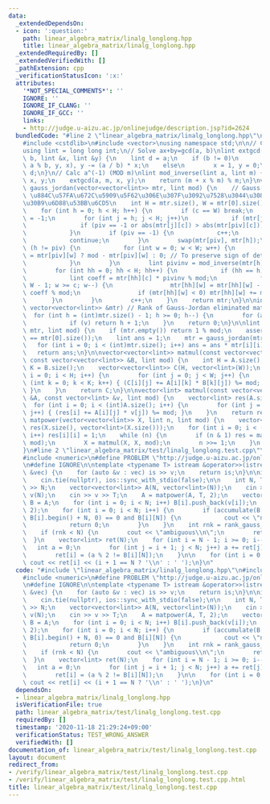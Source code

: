```yaml
---
data:
  _extendedDependsOn:
  - icon: ':question:'
    path: linear_algebra_matrix/linalg_longlong.hpp
    title: linear_algebra_matrix/linalg_longlong.hpp
  _extendedRequiredBy: []
  _extendedVerifiedWith: []
  _pathExtension: cpp
  _verificationStatusIcon: ':x:'
  attributes:
    '*NOT_SPECIAL_COMMENTS*': ''
    IGNORE: ''
    IGNORE_IF_CLANG: ''
    IGNORE_IF_GCC: ''
    links:
    - http://judge.u-aizu.ac.jp/onlinejudge/description.jsp?id=2624
  bundledCode: "#line 2 \"linear_algebra_matrix/linalg_longlong.hpp\"\n#include <cassert>\n\
    #include <cstdlib>\n#include <vector>\nusing namespace std;\n\n// CUT begin\n\
    using lint = long long int;\n// Solve ax+by=gcd(a, b)\nlint extgcd(lint a, lint\
    \ b, lint &x, lint &y) {\n    lint d = a;\n    if (b != 0)\n        d = extgcd(b,\
    \ a % b, y, x), y -= (a / b) * x;\n    else\n        x = 1, y = 0;\n    return\
    \ d;\n}\n// Calc a^(-1) (MOD m)\nlint mod_inverse(lint a, lint m) {\n    lint\
    \ x, y;\n    extgcd(a, m, x, y);\n    return (m + x % m) % m;\n}\nvector<vector<lint>>\
    \ gauss_jordan(vector<vector<lint>> mtr, lint mod) {\n    // Gauss-Jordan elimination\
    \ \u884C\u57FA\u672C\u5909\u5F62\u306E\u307F\u3092\u7528\u3044\u308B\u30AC\u30A6\
    \u30B9\u6D88\u53BB\u6CD5\n    int H = mtr.size(), W = mtr[0].size(), c = 0;\n\
    \    for (int h = 0; h < H; h++) {\n        if (c == W) break;\n        int piv\
    \ = -1;\n        for (int j = h; j < H; j++)\n            if (mtr[j][c]) {\n \
    \               if (piv == -1 or abs(mtr[j][c]) > abs(mtr[piv][c])) piv = j;\n\
    \            }\n        if (piv == -1) {\n            c++;\n            h--;\n\
    \            continue;\n        }\n        swap(mtr[piv], mtr[h]);\n        if\
    \ (h != piv) {\n            for (int w = 0; w < W; w++) {\n                mtr[piv][w]\
    \ = mtr[piv][w] ? mod - mtr[piv][w] : 0; // To preserve sign of determinant\n\
    \            }\n        }\n        lint pivinv = mod_inverse(mtr[h][c], mod);\n\
    \        for (int hh = 0; hh < H; hh++) {\n            if (hh == h) continue;\n\
    \            lint coeff = mtr[hh][c] * pivinv % mod;\n            for (int w =\
    \ W - 1; w >= c; w--) {\n                mtr[hh][w] = mtr[hh][w] - mtr[h][w] *\
    \ coeff % mod;\n                if (mtr[hh][w] < 0) mtr[hh][w] += mod;\n     \
    \       }\n        }\n        c++;\n    }\n    return mtr;\n}\n\nint rank_gauss_jordan(const\
    \ vector<vector<lint>> &mtr) // Rank of Gauss-Jordan eliminated matrix\n{\n  \
    \  for (int h = (int)mtr.size() - 1; h >= 0; h--) {\n        for (auto v : mtr[h])\n\
    \            if (v) return h + 1;\n    }\n    return 0;\n}\n\nlint mod_determinant(vector<vector<lint>>\
    \ mtr, lint mod) {\n    if (mtr.empty()) return 1 % mod;\n    assert(mtr.size()\
    \ == mtr[0].size());\n    lint ans = 1;\n    mtr = gauss_jordan(mtr, mod);\n \
    \   for (int i = 0; i < (int)mtr.size(); i++) ans = ans * mtr[i][i] % mod;\n \
    \   return ans;\n}\n\nvector<vector<lint>> matmul(const vector<vector<lint>> &A,\
    \ const vector<vector<lint>> &B, lint mod) {\n    int H = A.size(), W = B[0].size(),\
    \ K = B.size();\n    vector<vector<lint>> C(H, vector<lint>(W));\n    for (int\
    \ i = 0; i < H; i++) {\n        for (int j = 0; j < W; j++) {\n            for\
    \ (int k = 0; k < K; k++) { (C[i][j] += A[i][k] * B[k][j]) %= mod; }\n       \
    \ }\n    }\n    return C;\n}\n\nvector<lint> matmul(const vector<vector<lint>>\
    \ &A, const vector<lint> &v, lint mod) {\n    vector<lint> res(A.size());\n  \
    \  for (int i = 0; i < (int)A.size(); i++) {\n        for (int j = 0; j < (int)v.size();\
    \ j++) { (res[i] += A[i][j] * v[j]) %= mod; }\n    }\n    return res;\n}\nvector<vector<lint>>\
    \ matpower(vector<vector<lint>> X, lint n, lint mod) {\n    vector<vector<lint>>\
    \ res(X.size(), vector<lint>(X.size()));\n    for (int i = 0; i < (int)res.size();\
    \ i++) res[i][i] = 1;\n    while (n) {\n        if (n & 1) res = matmul(res, X,\
    \ mod);\n        X = matmul(X, X, mod);\n        n >>= 1;\n    }\n    return res;\n\
    }\n#line 2 \"linear_algebra_matrix/test/linalg_longlong.test.cpp\"\n#include <iostream>\n\
    #include <numeric>\n#define PROBLEM \"http://judge.u-aizu.ac.jp/onlinejudge/description.jsp?id=2624\"\
    \n#define IGNORE\n\ntemplate <typename T> istream &operator>>(istream &is, vector<T>\
    \ &vec) {\n    for (auto &v : vec) is >> v;\n    return is;\n}\n\nint main() {\n\
    \    cin.tie(nullptr), ios::sync_with_stdio(false);\n\n    int N, T;\n    cin\
    \ >> N;\n    vector<vector<lint>> A(N, vector<lint>(N));\n    cin >> A;\n    vector<lint>\
    \ v(N);\n    cin >> v >> T;\n    A = matpower(A, T, 2);\n    vector<vector<lint>>\
    \ B = A;\n    for (int i = 0; i < N; i++) B[i].push_back(v[i]);\n    B = gauss_jordan(B,\
    \ 2);\n    for (int i = 0; i < N; i++) {\n        if (accumulate(B[i].begin(),\
    \ B[i].begin() + N, 0) == 0 and B[i][N]) {\n            cout << \"none\\n\";\n\
    \            return 0;\n        }\n    }\n    int rnk = rank_gauss_jordan(B);\n\
    \    if (rnk < N) {\n        cout << \"ambiguous\\n\";\n        return 0;\n  \
    \  }\n    vector<lint> ret(N);\n    for (int i = N - 1; i >= 0; i--) {\n     \
    \   int a = 0;\n        for (int j = i + 1; j < N; j++) a += ret[j] * B[i][j];\n\
    \        ret[i] = (a % 2 != B[i][N]);\n    }\n\n    for (int i = 0; i < N; i++)\
    \ cout << ret[i] << (i + 1 == N ? '\\n' : ' ');\n}\n"
  code: "#include \"linear_algebra_matrix/linalg_longlong.hpp\"\n#include <iostream>\n\
    #include <numeric>\n#define PROBLEM \"http://judge.u-aizu.ac.jp/onlinejudge/description.jsp?id=2624\"\
    \n#define IGNORE\n\ntemplate <typename T> istream &operator>>(istream &is, vector<T>\
    \ &vec) {\n    for (auto &v : vec) is >> v;\n    return is;\n}\n\nint main() {\n\
    \    cin.tie(nullptr), ios::sync_with_stdio(false);\n\n    int N, T;\n    cin\
    \ >> N;\n    vector<vector<lint>> A(N, vector<lint>(N));\n    cin >> A;\n    vector<lint>\
    \ v(N);\n    cin >> v >> T;\n    A = matpower(A, T, 2);\n    vector<vector<lint>>\
    \ B = A;\n    for (int i = 0; i < N; i++) B[i].push_back(v[i]);\n    B = gauss_jordan(B,\
    \ 2);\n    for (int i = 0; i < N; i++) {\n        if (accumulate(B[i].begin(),\
    \ B[i].begin() + N, 0) == 0 and B[i][N]) {\n            cout << \"none\\n\";\n\
    \            return 0;\n        }\n    }\n    int rnk = rank_gauss_jordan(B);\n\
    \    if (rnk < N) {\n        cout << \"ambiguous\\n\";\n        return 0;\n  \
    \  }\n    vector<lint> ret(N);\n    for (int i = N - 1; i >= 0; i--) {\n     \
    \   int a = 0;\n        for (int j = i + 1; j < N; j++) a += ret[j] * B[i][j];\n\
    \        ret[i] = (a % 2 != B[i][N]);\n    }\n\n    for (int i = 0; i < N; i++)\
    \ cout << ret[i] << (i + 1 == N ? '\\n' : ' ');\n}\n"
  dependsOn:
  - linear_algebra_matrix/linalg_longlong.hpp
  isVerificationFile: true
  path: linear_algebra_matrix/test/linalg_longlong.test.cpp
  requiredBy: []
  timestamp: '2020-11-18 21:29:24+09:00'
  verificationStatus: TEST_WRONG_ANSWER
  verifiedWith: []
documentation_of: linear_algebra_matrix/test/linalg_longlong.test.cpp
layout: document
redirect_from:
- /verify/linear_algebra_matrix/test/linalg_longlong.test.cpp
- /verify/linear_algebra_matrix/test/linalg_longlong.test.cpp.html
title: linear_algebra_matrix/test/linalg_longlong.test.cpp
---
```

